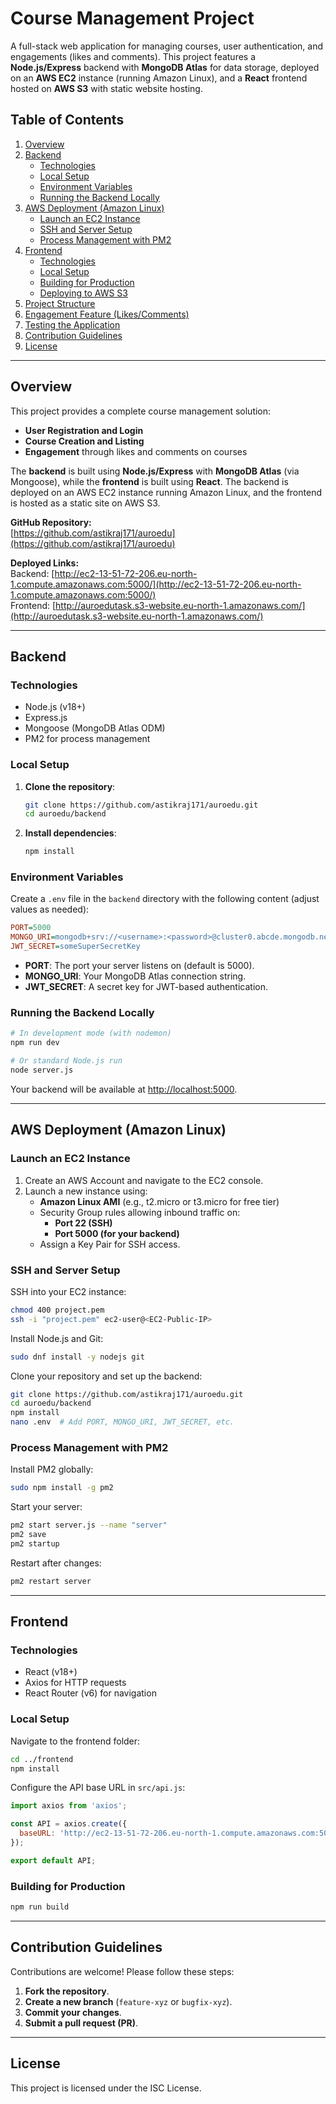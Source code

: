 # Course Management Project

A full-stack web application for managing courses, user authentication, and engagements (likes and comments). This project features a **Node.js/Express** backend with **MongoDB Atlas** for data storage, deployed on an **AWS EC2** instance (running Amazon Linux), and a **React** frontend hosted on **AWS S3** with static website hosting.

## Table of Contents

1. [Overview](#overview)  
2. [Backend](#backend)  
   - [Technologies](#technologies)  
   - [Local Setup](#local-setup)  
   - [Environment Variables](#environment-variables)  
   - [Running the Backend Locally](#running-the-backend-locally)  
3. [AWS Deployment (Amazon Linux)](#aws-deployment-amazon-linux)  
   - [Launch an EC2 Instance](#launch-an-ec2-instance)  
   - [SSH and Server Setup](#ssh-and-server-setup)  
   - [Process Management with PM2](#process-management-with-pm2)  
4. [Frontend](#frontend)  
   - [Technologies](#technologies-1)  
   - [Local Setup](#local-setup-1)  
   - [Building for Production](#building-for-production)  
   - [Deploying to AWS S3](#deploying-to-aws-s3)  
5. [Project Structure](#project-structure)  
6. [Engagement Feature (Likes/Comments)](#engagement-feature-likescomments)  
7. [Testing the Application](#testing-the-application)  
8. [Contribution Guidelines](#contribution-guidelines)  
9. [License](#license)  

---

## Overview

This project provides a complete course management solution:
- **User Registration and Login**
- **Course Creation and Listing**
- **Engagement** through likes and comments on courses

The **backend** is built using **Node.js/Express** with **MongoDB Atlas** (via Mongoose), while the **frontend** is built using **React**. The backend is deployed on an AWS EC2 instance running Amazon Linux, and the frontend is hosted as a static site on AWS S3.

**GitHub Repository:**  
[https://github.com/astikraj171/auroedu](https://github.com/astikraj171/auroedu)

**Deployed Links:**  
Backend: [http://ec2-13-51-72-206.eu-north-1.compute.amazonaws.com:5000/](http://ec2-13-51-72-206.eu-north-1.compute.amazonaws.com:5000/)  
Frontend: [http://auroedutask.s3-website.eu-north-1.amazonaws.com/](http://auroedutask.s3-website.eu-north-1.amazonaws.com/)

---

## Backend

### Technologies

- Node.js (v18+)
- Express.js
- Mongoose (MongoDB Atlas ODM)
- PM2 for process management

### Local Setup

1. **Clone the repository**:
   ```bash
   git clone https://github.com/astikraj171/auroedu.git
   cd auroedu/backend
   ```
2. **Install dependencies**:
   ```bash
   npm install
   ```

### Environment Variables

Create a `.env` file in the `backend` directory with the following content (adjust values as needed):

```ini
PORT=5000
MONGO_URI=mongodb+srv://<username>:<password>@cluster0.abcde.mongodb.net/mydatabase
JWT_SECRET=someSuperSecretKey
```

- **PORT**: The port your server listens on (default is 5000).
- **MONGO_URI**: Your MongoDB Atlas connection string.
- **JWT_SECRET**: A secret key for JWT-based authentication.

### Running the Backend Locally

```bash
# In development mode (with nodemon)
npm run dev

# Or standard Node.js run
node server.js
```

Your backend will be available at [http://localhost:5000](http://localhost:5000).

---

## AWS Deployment (Amazon Linux)

### Launch an EC2 Instance

1. Create an AWS Account and navigate to the EC2 console.
2. Launch a new instance using:
   - **Amazon Linux AMI** (e.g., t2.micro or t3.micro for free tier)
   - Security Group rules allowing inbound traffic on:
     - **Port 22 (SSH)**
     - **Port 5000 (for your backend)**
   - Assign a Key Pair for SSH access.

### SSH and Server Setup

SSH into your EC2 instance:
```bash
chmod 400 project.pem
ssh -i "project.pem" ec2-user@<EC2-Public-IP>
```

Install Node.js and Git:
```bash
sudo dnf install -y nodejs git
```

Clone your repository and set up the backend:
```bash
git clone https://github.com/astikraj171/auroedu.git
cd auroedu/backend
npm install
nano .env  # Add PORT, MONGO_URI, JWT_SECRET, etc.
```

### Process Management with PM2

Install PM2 globally:
```bash
sudo npm install -g pm2
```

Start your server:
```bash
pm2 start server.js --name "server"
pm2 save
pm2 startup
```

Restart after changes:
```bash
pm2 restart server
```

---

## Frontend

### Technologies

- React (v18+)
- Axios for HTTP requests
- React Router (v6) for navigation

### Local Setup

Navigate to the frontend folder:
```bash
cd ../frontend
npm install
```

Configure the API base URL in `src/api.js`:
```js
import axios from 'axios';

const API = axios.create({
  baseURL: 'http://ec2-13-51-72-206.eu-north-1.compute.amazonaws.com:5000/api'
});

export default API;
```

### Building for Production
```bash
npm run build
```

---

## Contribution Guidelines

Contributions are welcome! Please follow these steps:

1. **Fork the repository**.
2. **Create a new branch** (`feature-xyz` or `bugfix-xyz`).
3. **Commit your changes**.
4. **Submit a pull request (PR)**.

---

## License
This project is licensed under the ISC License.
